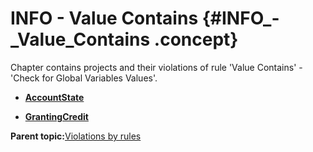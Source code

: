 # INFO - Value Contains {#INFO_-_Value_Contains .concept}

Chapter contains projects and their violations of rule 'Value Contains' - 'Check for Global Variables Values'.

-   **[AccountState](../../../../../modules/demo_Enterprise/dita/qa/rules/Value_Contains/violation1.md)**  

-   **[GrantingCredit](../../../../../modules/demo_Enterprise/dita/qa/rules/Value_Contains/violation2.md)**  


**Parent topic:**[Violations by rules](../../../../../modules/demo_Enterprise/dita/qa/common/violationsByRules.md)

